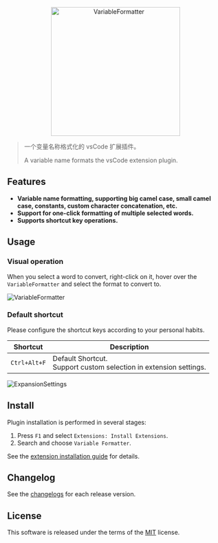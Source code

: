 <!-- 封面区域 -->
<div align='center'>
<img src="https://github.com/imleeou/VariableFormatter/blob/main/icon-transparent.png" alt="VariableFormatter" width="300" height="300">
</div>

> 一个变量名称格式化的 vsCode 扩展插件。
>
> A variable name formats the vsCode extension plugin.

## Features

- **Variable name formatting, supporting big camel case, small camel case, constants, custom character concatenation, etc.**
- **Support for one-click formatting of multiple selected words.**
- **Supports shortcut key operations.**

## Usage

### Visual operation

When you select a word to convert, right-click on it, hover over the `VariableFormatter` and select the format to convert to.

![VariableFormatter](https://oss.leeou.cc/VariableFormatter/demo.gif)

### Default shortcut

Please configure the shortcut keys according to your personal habits.

| Shortcut     | Description                                                           |
| ------------ | --------------------------------------------------------------------- |
| `Ctrl+Alt+F` | Default Shortcut.<br/>Support custom selection in extension settings. |

![ExpansionSettings](https://oss.leeou.cc/VariableFormatter/ExpansionSettings.png)

## Install

Plugin installation is performed in several stages:

1. Press `F1` and select `Extensions: Install Extensions`.
2. Search and choose `Variable Formatter`.

See the [extension installation guide](https://code.visualstudio.com/docs/editor/extension-gallery) for details.

## Changelog

See the [changelogs](https://github.com/imleeou/VariableFormatter/blob/main/CHANGELOG.md) for each release version.

## License

This software is released under the terms of the [MIT](https://github.com/imleeou/VariableFormatter/blob/main/LICENSE.md) license.
